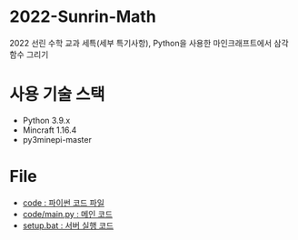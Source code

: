 # 2022-Sunrin-Math
2022 선린 수학 교과 세특(세부 특기사항), Python을 사용한 마인크래프트에서 삼각함수 그리기

# 사용 기술 스택
- Python 3.9.x
- Mincraft 1.16.4
- py3minepi-master

# File
- [code : 파이썬 코드 파일](https://github.com/ckstmznf/2022-Sunrin-Math/tree/main/code)
- [code/main.py : 메인 코드](https://github.com/ckstmznf/2022-Sunrin-Math/tree/main/code/main.py)
- [setup.bat : 서버 실행 코드](https://github.com/ckstmznf/2022-Sunrin-Math/tree/main/setup.bat)